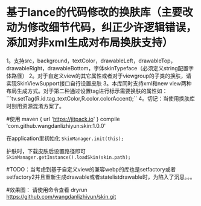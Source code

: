 # 基于lance的代码修改的换肤库（主要改动为修改细节代码，纠正少许逻辑错误，添加对非xml生成对布局换肤支持）
 1。支持src，background，textColor，drawableLeft，drawableTop，drawableRight，drawableBottom，字体skinTypeface（必须定义string配置字体路径）
 2。对于自定义view的其它属性或者对于viewgroup的子类的换肤，请实现SkinViewSupport接口自行设置皮肤
 3。本库同时支持xml和new view两种布局生成方式。对于第二种通过设置tag进行标示需要换肤的属性如：```tv.setTag(R.id.tag_textColor,R.color.colorAccent);``
 4。切记：当使用换肤库时别用资源混淆方案了。
 
#使用
maven { url 'https://jitpack.io' }
compile 'com.github.wangdanlizhiyun:skin:1.0.0'
 
 
 在application里初始化
    ```
        SkinManager.init(this);
    ```
    
  护肤时，下载皮肤后设置路径即可
  ```SkinManager.getInstance().loadSkin(skin.path);```
  
  
  #TODO：当考虑到基于自定义view的兼容webp的库也是setfactory或者setfactory2并且重新生成drawable或者statelistdrawable时，为陷入了沉思。。。
  
  
  #效果图：
  请使用命令查看
         dryrun https://github.com/wangdanlizhiyun/skin.git
  
  
